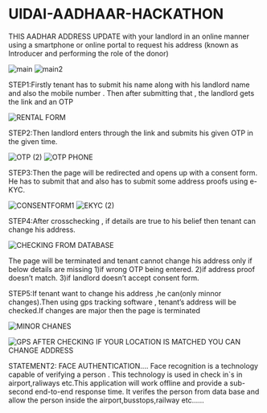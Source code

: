 # UIDAI-AADHAAR-HACKATHON
THIS 
AADHAR ADDRESS UPDATE  with your landlord in an online manner using a smartphone or online portal to request 
his address (known as Introducer and performing the role of the donor)

![main](https://user-images.githubusercontent.com/93464549/139581890-cb000dec-6045-4c8c-aab2-2fba9cd0ce9f.jpeg)
![main2](https://user-images.githubusercontent.com/93464549/139581894-33673353-1593-4664-bd1a-c460a1c8afd5.jpeg)

STEP1:Firstly tenant has to submit his name along with his landlord name and also the mobile number . Then after submitting that , the landlord gets the link and an OTP

![RENTAL FORM](https://user-images.githubusercontent.com/93464549/139581836-7b98b978-b414-4670-8283-345993ffdee0.png)

STEP2:Then landlord enters through the link and submits his given OTP in the given time.



![OTP (2)](https://user-images.githubusercontent.com/93464549/139581965-0f20dc94-7bcf-4dd3-943e-4b28d74f3867.png)
![OTP PHONE](https://user-images.githubusercontent.com/93464549/139581972-d583735b-4863-4f00-93dc-5a82a6c3cf0d.jpeg)

STEP3:Then the page will be redirected and opens up with a consent form. He has to submit that and also has to submit some address proofs using e-KYC.

![CONSENTFORM1](https://user-images.githubusercontent.com/93464549/139582009-3c25a03f-d4dc-480a-957d-361ccb51352a.png)
![EKYC (2)](https://user-images.githubusercontent.com/93464549/139582012-3066bf28-688f-4fd8-9374-f015ecdcdc96.png)

STEP4:After crosschecking , if details are true to his belief then tenant can change his address.

![CHECKING FROM DATABASE](https://user-images.githubusercontent.com/93464549/139582044-ba402bbc-7dd0-453f-bf8e-b49971a4915d.png)

The page will be terminated and tenant cannot change his address only if below details are missing
   1)if wrong OTP being entered.
  2)if address proof doesn’t match.
  3)if landlord doesn’t accept consent form.

STEP5:If tenant want to change his address ,he can(only minnor changes).Then using gps tracking software , tenant’s address will be checked.If changes are major then the page is terminated 


![MINOR CHANES](https://user-images.githubusercontent.com/93464549/139582233-3176d900-80c9-42c4-95c0-e7c04f457584.png)

![GPS](https://user-images.githubusercontent.com/93464549/139582253-acd28737-d511-4b0a-8719-f5b394f1f769.png)
AFTER CHECKING IF YOUR LOCATION IS MATCHED YOU CAN CHANGE ADDRESS

STATEMENT2: FACE AUTHENTICATION....
 Face recognition is a technology capable of verifying a person . This technology is used  in check in`s in airport,raliways etc.This application will  work offline and provide a sub-second end-to-end response time. 
 It verifes the person from data base and allow the person inside the airport,busstops,railway etc......

